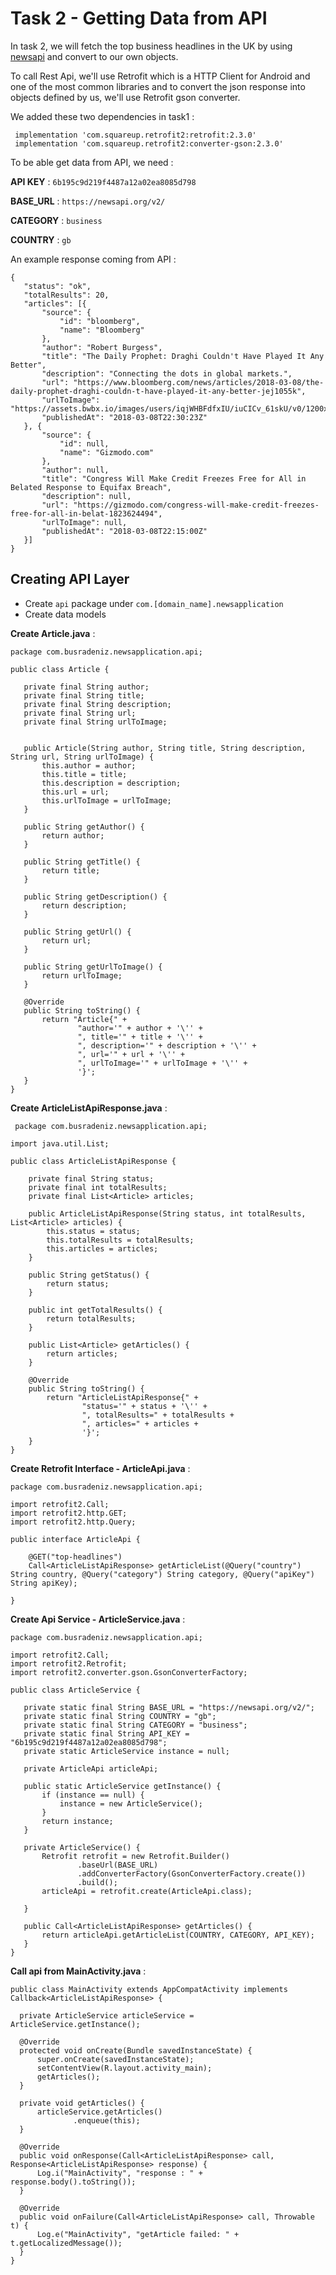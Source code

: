 # Task 2 - Getting Data from API
In task 2, we will fetch the top business headlines in the UK by using [newsapi](https://newsapi.org/) and convert to our own objects. 

To call Rest Api, we'll use Retrofit which is a HTTP Client for Android and one of the most common libraries and to convert the json response into objects defined by us, we'll use Retrofit gson converter. 

We added these two dependencies in task1 :

 ```
  implementation 'com.squareup.retrofit2:retrofit:2.3.0'
  implementation 'com.squareup.retrofit2:converter-gson:2.3.0'
 
 ```
To be able get data from API, we need :

**API KEY** :  `6b195c9d219f4487a12a02ea8085d798`  

**BASE_URL** : `https://newsapi.org/v2/`

**CATEGORY** : `business`

**COUNTRY** : `gb`


An example response coming from API : 

 ```
{
	"status": "ok",
	"totalResults": 20,
	"articles": [{
		"source": {
			"id": "bloomberg",
			"name": "Bloomberg"
		},
		"author": "Robert Burgess",
		"title": "The Daily Prophet: Draghi Couldn't Have Played It Any Better",
		"description": "Connecting the dots in global markets.",
		"url": "https://www.bloomberg.com/news/articles/2018-03-08/the-daily-prophet-draghi-couldn-t-have-played-it-any-better-jej1055k",
		"urlToImage": "https://assets.bwbx.io/images/users/iqjWHBFdfxIU/iuCICv_61skU/v0/1200x678.png",
		"publishedAt": "2018-03-08T22:30:23Z"
	}, {
		"source": {
			"id": null,
			"name": "Gizmodo.com"
		},
		"author": null,
		"title": "Congress Will Make Credit Freezes Free for All in Belated Response to Equifax Breach",
		"description": null,
		"url": "https://gizmodo.com/congress-will-make-credit-freezes-free-for-all-in-belat-1823624494",
		"urlToImage": null,
		"publishedAt": "2018-03-08T22:15:00Z"
	}]
}
 ```
 
## Creating API Layer

* Create `api` package under `com.[domain_name].newsapplication`  
* Create data models 

**Create Article.java** : 

 ```
package com.busradeniz.newsapplication.api;

public class Article {

    private final String author;
    private final String title;
    private final String description;
    private final String url;
    private final String urlToImage;


    public Article(String author, String title, String description, String url, String urlToImage) {
        this.author = author;
        this.title = title;
        this.description = description;
        this.url = url;
        this.urlToImage = urlToImage;
    }

    public String getAuthor() {
        return author;
    }

    public String getTitle() {
        return title;
    }

    public String getDescription() {
        return description;
    }

    public String getUrl() {
        return url;
    }

    public String getUrlToImage() {
        return urlToImage;
    }

    @Override
    public String toString() {
        return "Article{" +
                "author='" + author + '\'' +
                ", title='" + title + '\'' +
                ", description='" + description + '\'' +
                ", url='" + url + '\'' +
                ", urlToImage='" + urlToImage + '\'' +
                '}';
    }
}
 ```
 
 **Create ArticleListApiResponse.java** :
 
```
 package com.busradeniz.newsapplication.api;

import java.util.List;

public class ArticleListApiResponse {

    private final String status;
    private final int totalResults;
    private final List<Article> articles;

    public ArticleListApiResponse(String status, int totalResults, List<Article> articles) {
        this.status = status;
        this.totalResults = totalResults;
        this.articles = articles;
    }

    public String getStatus() {
        return status;
    }

    public int getTotalResults() {
        return totalResults;
    }

    public List<Article> getArticles() {
        return articles;
    }

    @Override
    public String toString() {
        return "ArticleListApiResponse{" +
                "status='" + status + '\'' +
                ", totalResults=" + totalResults +
                ", articles=" + articles +
                '}';
    }
}
 ```
 
**Create Retrofit Interface - ArticleApi.java** :

```
package com.busradeniz.newsapplication.api;

import retrofit2.Call;
import retrofit2.http.GET;
import retrofit2.http.Query;

public interface ArticleApi {

    @GET("top-headlines")
    Call<ArticleListApiResponse> getArticleList(@Query("country") String country, @Query("category") String category, @Query("apiKey") String apiKey);

}
 ```
 
 **Create Api Service - ArticleService.java** :  
 
 ```
 package com.busradeniz.newsapplication.api;

import retrofit2.Call;
import retrofit2.Retrofit;
import retrofit2.converter.gson.GsonConverterFactory;

public class ArticleService {

    private static final String BASE_URL = "https://newsapi.org/v2/";
    private static final String COUNTRY = "gb";
    private static final String CATEGORY = "business";
    private static final String API_KEY = "6b195c9d219f4487a12a02ea8085d798";
    private static ArticleService instance = null;

    private ArticleApi articleApi;

    public static ArticleService getInstance() {
        if (instance == null) {
            instance = new ArticleService();
        }
        return instance;
    }

    private ArticleService() {
        Retrofit retrofit = new Retrofit.Builder()
                .baseUrl(BASE_URL)
                .addConverterFactory(GsonConverterFactory.create())
                .build();
        articleApi = retrofit.create(ArticleApi.class);

    }

    public Call<ArticleListApiResponse> getArticles() {
        return articleApi.getArticleList(COUNTRY, CATEGORY, API_KEY);
    }
}
  ```
  
  **Call api from MainActivity.java** :  
  
  ``` 
  public class MainActivity extends AppCompatActivity implements Callback<ArticleListApiResponse> {

    private ArticleService articleService = ArticleService.getInstance();

    @Override
    protected void onCreate(Bundle savedInstanceState) {
        super.onCreate(savedInstanceState);
        setContentView(R.layout.activity_main);
        getArticles();
    }

    private void getArticles() {
        articleService.getArticles()
                .enqueue(this);
    }

    @Override
    public void onResponse(Call<ArticleListApiResponse> call, Response<ArticleListApiResponse> response) {
        Log.i("MainActivity", "response : " + response.body().toString());
    }

    @Override
    public void onFailure(Call<ArticleListApiResponse> call, Throwable t) {
        Log.e("MainActivity", "getArticle failed: " + t.getLocalizedMessage());
    }
}
  ```
